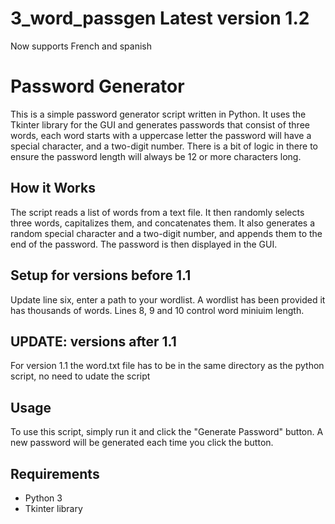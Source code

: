 # 3_word_passgen Latest version 1.2

Now supports French and spanish

# Password Generator

This is a simple password generator script written in Python. It uses the Tkinter library for the GUI and generates passwords that consist of three words, each word starts with a uppercase letter the password will have a special character, and a two-digit number. 
There is a bit of logic in there to ensure the password length will always be 12 or more characters long.

## How it Works

The script reads a list of words from a text file. It then randomly selects three words, capitalizes them, and concatenates them. It also generates a random special character and a two-digit number, and appends them to the end of the password. The password is then displayed in the GUI.

## Setup for versions before 1.1

Update line six, enter a path to your wordlist. A wordlist has been provided it has thousands of words.
Lines 8, 9 and 10 control word miniuim length. 

## UPDATE: versions after 1.1

For version 1.1 the word.txt file has to be in the same directory as the python script, no need to udate the script


## Usage

To use this script, simply run it and click the "Generate Password" button. A new password will be generated each time you click the button.

## Requirements

- Python 3
- Tkinter library
